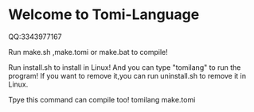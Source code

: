 # Welcome to Tomi-Language

QQ:3343977167

Run make.sh ,make.tomi or make.bat to compile!

Run install.sh to install in Linux! 
And you can type "tomilang" to run the program! 
If you want to remove it,you can run uninstall.sh to remove it in Linux.  

Tpye this command can compile too!
tomilang make.tomi
